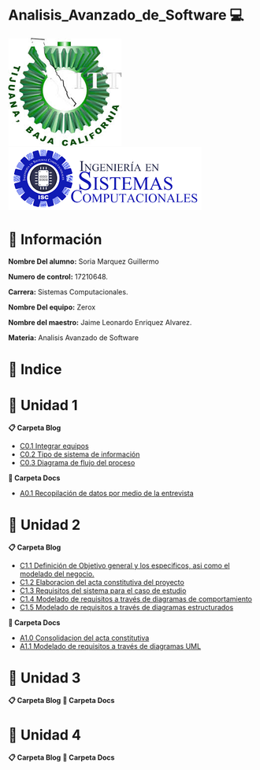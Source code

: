 # Analisis_Avanzado_de_Software :computer:

![Logo](img/Logotec.jpg)
![LogoS](img/LogoSistemas.png)

# :page_facing_up: Información #

**Nombre Del alumno:** Soria Marquez Guillermo

**Numero de control:** 17210648.

**Carrera:** Sistemas Computacionales.

**Nombre Del equipo:** Zerox

**Nombre del maestro:** Jaime Leonardo Enriquez Alvarez.

**Materia:** Analisis Avanzado de
Software

# :open_file_folder: Indice #

# :notebook: Unidad 1

**:clipboard: Carpeta Blog**
* [C0.1 Integrar equipos](https://github.com/GuillermoSoria97/Analisis_Avanzado_de_Software/blob/main/Blog/C0.1%20Integrar%20equipos_GuillermoSoriaMarquez.md)
* [C0.2  Tipo de sistema de información](https://github.com/GuillermoSoria97/Analisis_Avanzado_de_Software/blob/main/Blog/C0.2%20Tipo%20de%20sistema%20de%20informaci%C3%B3n_GuillermoSoriaMarquez.md)
* [C0.3 Diagrama de flujo del proceso](https://github.com/GuillermoSoria97/Analisis_Avanzado_de_Software/blob/main/Blog/C0.3%20Diagrama%20de%20flujo%20del%20proceso_GuillermoSoriaMarquez.md)
 
**:paperclip: Carpeta Docs**
* [ A0.1 Recopilación de datos por medio de la entrevista](https://github.com/GuillermoSoria97/Analisis_Avanzado_de_Software/blob/main/Docs/A0.1data_collection_through_interview_GuillermoSoriaMarquez.md)

# :closed_book: Unidad 2

**:clipboard: Carpeta Blog**
* [C1.1 Definición de Objetivo general y los especificos, asi como el modelado del negocio.](https://github.com/GuillermoSoria97/Analisis_Avanzado_de_Software/blob/main/Blog/C1.1%20Definici%C3%B3n%20de%20Objetivo%20general%20y%20los%20especificos%2C%20asi%20como%20el%20modelado%20del%20negocio_GuillermoSoriaMarquez.md)
* [C1.2 Elaboracion del acta constitutiva del proyecto](https://github.com/GuillermoSoria97/Analisis_Avanzado_de_Software/blob/main/Blog/C1.2%20Elaboracion%20del%20acta%20constitutiva%20del%20proyecto_GuillermoSoriaMarquez.md)
* [C1.3 Requisitos del sistema para el caso de estudio](https://github.com/GuillermoSoria97/Analisis_Avanzado_de_Software/blob/main/Blog/C1.3%20Requesitos%20del%20Sistemas_GuillermoSoriaMarquez.md)
* [C1.4 Modelado de requisitos a través de diagramas de comportamiento](https://github.com/GuillermoSoria97/Analisis_Avanzado_de_Software/blob/main/Blog/C1.4%20Modelado%20de%20requisitos%20a%20trav%C3%A9s%20de%20diagramas%20de%20comportamiento_GuillermoSoriaMarquez.md) 
* [C1.5  Modelado de requisitos a través de diagramas estructurados](https://github.com/GuillermoSoria97/Analisis_Avanzado_de_Software/blob/main/Blog/C1.5%20%20Modelado%20de%20requisitos%20a%20trav%C3%A9s%20de%20diagramas%20estructurados_GuillermoSoriaMarquez.md)  
  
**:paperclip: Carpeta Docs**

* [A1.0 Consolidacion del acta constitutiva](https://github.com/GuillermoSoria97/Analisis_Avanzado_de_Software/blob/main/Docs/A1.0Consolidation%20of%20the%20articles%20of%20incorporation_GuillermoSoriaMarquez.md)
* [A1.1  Modelado de requisitos a través de diagramas UML](https://github.com/GuillermoSoria97/Analisis_Avanzado_de_Software/blob/main/Docs/A1.1Requirements%20modeling%20through%20UML%20diagrams_GuillermoSoriaMarquez.md)

# :orange_book: Unidad 3

**:clipboard: Carpeta Blog**
**:paperclip: Carpeta Docs**


# :blue_book: Unidad 4

**:clipboard: Carpeta Blog**
**:paperclip: Carpeta Docs**
